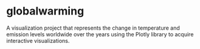 # globalwarming
A visualization project that represents the change in temperature and emission levels worldwide over the years using the Plotly library to acquire interactive visualizations.
